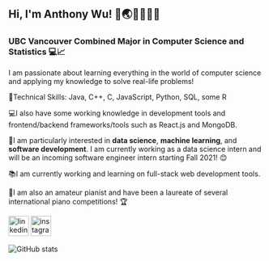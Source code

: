 ## Hi, I'm Anthony Wu! 👋🌏🇨🇦🇹🇼
### UBC Vancouver Combined Major in Computer Science and Statistics 💻📈

I am passionate about learning everything in the world of computer science and applying my knowledge to solve real-life problems!

🤹Technical Skills: Java, C++, C, JavaScript, Python, SQL, some R

💻I also have some working knowledge in development tools and frontend/backend frameworks/tools such as React.js and MongoDB.

👔I am particularly interested in **data science**, **machine learning**, and **software development**. I am currently working as a data science intern and will be an incoming software engineer intern starting Fall 2021! 😊

📚I am currently working and learning on full-stack web development tools.

🎹I am also an amateur pianist and have been a laureate of several international piano competitions! 🏆

[<img src='https://cdn.jsdelivr.net/npm/simple-icons@3.0.1/icons/linkedin.svg' alt='linkedin' height='40'>](https://www.linkedin.com/in/anthony-wu-077430b5/)   [<img src='https://cdn.jsdelivr.net/npm/simple-icons@3.0.1/icons/instagram.svg' alt='instagram' height='40'>](https://www.instagram.com/anthonywu.thepianist/)


![GitHub stats](https://github-readme-stats.vercel.app/api?username=anthonywu2000&count_private=true&include_all_commits=true&show_icons=true&hide=stars,contribs&token=SECRET_TOKEN)  
